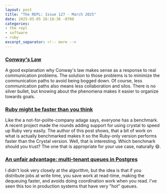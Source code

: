 ```yaml
---
layout: post
title: "The REPL: Issue 127 - March 2025"
date: 2025-05-05 16:18:38 -0700
categories:
- the repl
- software
- ruby
excerpt_separator: <!-- more -->
---
```


### [Conway's Law](https://buttondown.email/noelrap/archive/conways-law/)

A good explanation why Conway's law makes sense as a response to real communication problems. The solution to those problems is to minimize the communication paths to avoid being bogged down. Of course, less communication paths also means less collaboration and silos. There is no silver bullet, but knowing about the phenomena makes it easier to organize towards goals.

### [Ruby might be faster than you think]()

Like the a not-for-polite-company adage says, everyone has a benchmark. A recent project made the rounds adding support for using crystal to speed up Ruby very easily. The author of this post shows, that a bit of work on what is actually benchmarked makes it so the Ruby-only version performs faster than the Crystal version. Well, that is interesting. Which benchmark should you trust? The one that is appropriate for your use case, naturally 😄.

### [An unfair advantage: multi-tenant queues in Postgres](https://docs.hatchet.run/blog/multi-tenant-queues)

I didn't look very closely at the algorithm, but the idea is that if you distribute jobs at write time, you save work at read-time, making the dequeuing faster, and avoids doing coordination work when you read. I've seen this too in production systems that have very "hot" queues.
